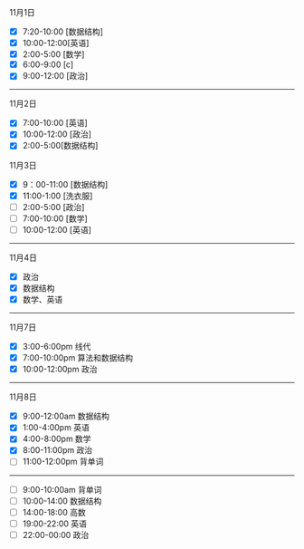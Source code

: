 11月1日  
- [x] 7:20-10:00 [数据结构]
- [x] 10:00-12:00[英语]
- [x] 2:00-5:00 [数学]
- [x] 6:00-9:00 [c]
- [x] 9:00-12:00 [政治]

---

11月2日
- [x] 7:00-10:00 [英语]
- [x] 10:00-12:00 [政治]
- [x] 2:00-5:00[数据结构]

11月3日
- [x] 9：00-11:00 [数据结构]
- [x] 11:00-1:00 [洗衣服]
- [ ] 2:00-5:00 [政治]
- [ ] 7:00-10:00 [数学]
- [ ] 10:00-12:00 [英语]

---

11月4日
- [x] 政治
- [x] 数据结构
- [x] 数学、英语

---

11月7日
- [x] 3:00-6:00pm 线代
- [x] 7:00-10:00pm 算法和数据结构
- [x] 10:00-12:00pm 政治

---

11月8日
- [x] 9:00-12:00am 数据结构
- [x] 1:00-4:00pm 英语
- [x] 4:00-8:00pm 数学
- [x] 8:00-11:00pm 政治
- [ ] 11:00-12:00pm 背单词

---

- [ ] 9:00-10:00am 背单词
- [ ] 10:00-14:00 数据结构
- [ ] 14:00-18:00 高数
- [ ] 19:00-22:00 英语
- [ ] 22:00-00:00 政治
